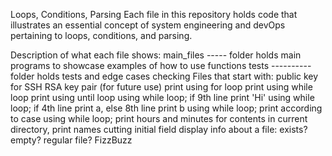 Loops, Conditions, Parsing
Each file in this repository holds code that illustrates an essential concept of system engineering and devOps pertaining to loops, conditions, and parsing.

Description of what each file shows:
main_files ----- folder holds main programs to showcase examples of how to use functions
tests ---------- folder holds tests and edge cases checking
Files that start with:
public key for SSH RSA key pair (for future use)
print using for loop
print using while loop
print using until loop
using while loop; if 9th line print 'Hi'
using while loop; if 4th line print a, else 8th line print b
using while loop; print according to case
using while loop; print hours and minutes
for contents in current directory, print names cutting initial field
display info about a file: exists? empty? regular file?
FizzBuzz
